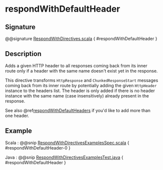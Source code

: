 # respondWithDefaultHeader

## Signature

@@signature [RespondWithDirectives.scala]($akka-http$/akka-http/src/main/scala/akka/http/scaladsl/server/directives/RespondWithDirectives.scala) { #respondWithDefaultHeader }

## Description

Adds a given HTTP header to all responses coming back from its inner route only if a header with the same name doesn't
exist yet in the response.

This directive transforms `HttpResponse` and `ChunkedResponseStart` messages coming back from its inner route by
potentially adding the given `HttpHeader` instance to the headers list.
The header is only added if there is no header instance with the same name (case insensitively) already present in the
response.

See also @ref[respondWithDefaultHeaders](respondWithDefaultHeaders.md)  if you'd like to add more than one header.

## Example

Scala
:  @@snip [RespondWithDirectivesExamplesSpec.scala]($test$/scala/docs/http/scaladsl/server/directives/RespondWithDirectivesExamplesSpec.scala) { #respondWithDefaultHeader-0 }

Java
:  @@snip [RespondWithDirectivesExamplesTest.java]($test$/java/docs/http/javadsl/server/directives/RespondWithDirectivesExamplesTest.java) { #respondWithDefaultHeader }
